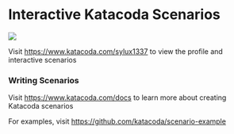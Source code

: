 # Interactive Katacoda Scenarios

[![](http://shields.katacoda.com/katacoda/sylux1337/count.svg)](https://www.katacoda.com/sylux1337 "Get your profile on Katacoda.com")

Visit https://www.katacoda.com/sylux1337 to view the profile and interactive scenarios

### Writing Scenarios
Visit https://www.katacoda.com/docs to learn more about creating Katacoda scenarios

For examples, visit https://github.com/katacoda/scenario-example
